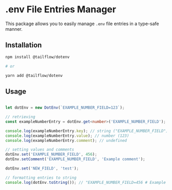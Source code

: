 # .env File Entries Manager

This package allows you to easily manage `.env` file entries in a type-safe manner.

## Installation

```bash
npm install @tailflow/dotenv

# or

yarn add @tailflow/dotenv
```

## Usage

```ts

let dotEnv = new DotEnv(`EXAMPLE_NUMBER_FIELD=123`);

// retrieving 
const exampleNumberEntry = dotEnv.get<number>('EXAMPLE_NUMBER_FIELD');

console.log(exampleNumberEntry.key); // string ("EXAMPLE_NUMBER_FIELD")
console.log(exampleNumberEntry.value); // number (123)
console.log(exampleNumberEntry.comment); // undefined

// setting values and comments
dotEnv.set('EXAMPLE_NUMBER_FIELD', 456);
dotEnv.setComment('EXAMPLE_NUMBER_FIELD', 'Example comment');

dotEnv.set('NEW_FIELD', 'test');

// formatting entries to string
console.log(dotEnv.toString()); // "EXAMPLE_NUMBER_FIELD=456 # Example comment\nNEWFIELD=test"
```
